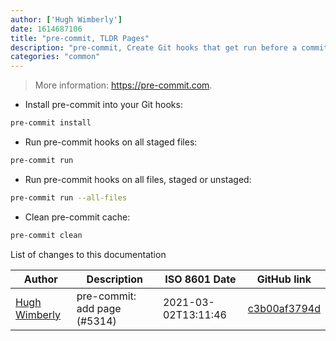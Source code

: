 ```yaml
---
author: ['Hugh Wimberly']
date: 1614687106
title: "pre-commit, TLDR Pages"
description: "pre-commit, Create Git hooks that get run before a commit."
categories: "common"
---
```

> More information: <https://pre-commit.com>.

- Install pre-commit into your Git hooks:

```bash
pre-commit install
```

- Run pre-commit hooks on all staged files:

```bash
pre-commit run
```

- Run pre-commit hooks on all files, staged or unstaged:

```bash
pre-commit run --all-files
```

- Clean pre-commit cache:

```bash
pre-commit clean
```
List of changes to this documentation


Author | Description | ISO 8601 Date | GitHub link
------|-----|-----|-----
[Hugh Wimberly](mailto:hugh.wimberly@gmail.com) | pre-commit: add page (#5314) | 2021-03-02T13:11:46 | [c3b00af3794d](https://github.com/tldr-pages/tldr/commit/c3b00af3794d216615439d2d75af3bfad6a8c157)

